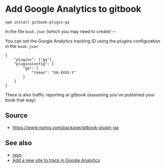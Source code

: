 ﻿# Add Google Analytics to gitbook

    npm install gitbook-plugin-ga

In the file `book.json` (which you may need to create) --

You can set the Google Analytics tracking ID using the plugins configuration in the `book.json`:

	{
		"plugins": ["ga"],
		"pluginsConfig": {
			"ga": {
				"token": "UA-XXXX-Y"
			}
		}
	}

There is also traffic reporting at gitbook (assuming you've published your book that way)

## Source

- https://www.npmjs.com/package/gitbook-plugin-ga

## See also

- [npm](../npm/01_summary.md)
- [Add a new site to track in Google Analytics](../google/google_analytics_add_new_site.md)
